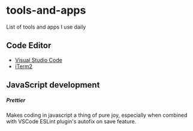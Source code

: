 # tools-and-apps
List of tools and apps I use daily

## Code Editor

- [Visual Studio Code](./docs/vscode.md)
- [iTerm2](./docs/iTerm2.md)


## JavaScript development
##### Prettier 
Makes coding in javascript a thing of pure joy, especially when combined with VSCode ESLint plugin's autofix on save feature.
